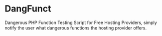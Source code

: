 # DangFunct
Dangerous PHP Function Testing Script for Free Hosting Providers, simply notify the user what dangerous functions the hosting provider offers.
